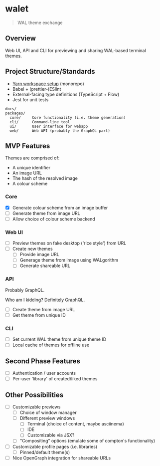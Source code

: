 # walet

> WAL theme exchange

## Overview

Web UI, API and CLI for previewing and sharing WAL-based terminal themes.

## Project Structure/Standards

- [Yarn workspace setup](https://medium.com/trabe/monorepo-setup-with-lerna-and-yarn-workspaces-5d747d7c0e91) (monorepo)
- Babel + (prettier-)ESlint
- External-facing type definitions (TypeScript + Flow)
- Jest for unit tests

```
docs/
packages/
  core/     Core functionality (i.e. theme generation)
  cli/      Command-line tool
  ui/       User interface for webapp
  web/      Web API (probably the GraphQL part)
```

## MVP Features

Themes are comprised of:

- A unique identifier
- An image URL
- The hash of the resolved image
- A colour scheme

### Core

- [x] Generate colour scheme from an image buffer
- [ ] Generate theme from image URL
- [ ] Allow choice of colour scheme backend

### Web UI

- [ ] Preview themes on fake desktop ('rice style') from URL
- [ ] Create new themes
  - [ ] Provide image URL
  - [ ] Generage theme from image using WALgorithm
  - [ ] Generate shareable URL

### API

Probably GraphQL.

Who am I kidding? Definitely GraphQL.

- [ ] Create theme from image URL
- [ ] Get theme from unique ID

### CLI

- [ ] Set current WAL theme from unique theme ID
- [ ] Local cache of themes for offline use

## Second Phase Features

- [ ] Authentication / user accounts
- [ ] Per-user 'library' of created/liked themes

## Other Possibilities

- [ ] Customizable previews
  - [ ] Choice of window manager
  - [ ] Different preview windows
    - [ ] Terminal (choice of content, maybe asciinema)
    - [ ] IDE
    - [ ] Customizable via JSX?
  - [ ] "Compositing" options (emulate some of compton's functionality)
- [ ] Customizable profile pages (i.e. libraries)
  - [ ] Pinned/default theme(s)
- [ ] Nice OpenGraph integration for shareable URLs
